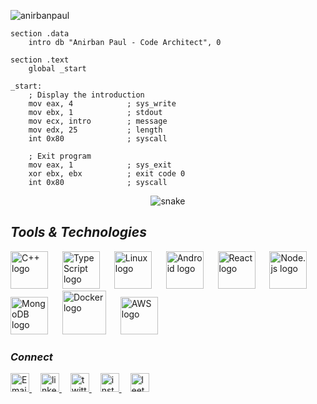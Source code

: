 <p align="left"> <img src="https://komarev.com/ghpvc/?username=anirbanpaulcom&label=Profile%20views&color=blueviolet&style=flat" alt="anirbanpaul" /> </p>

```assembly
section .data
    intro db "Anirban Paul - Code Architect", 0

section .text
    global _start

_start:
    ; Display the introduction
    mov eax, 4            ; sys_write
    mov ebx, 1            ; stdout
    mov ecx, intro        ; message
    mov edx, 25           ; length
    int 0x80              ; syscall

    ; Exit program
    mov eax, 1            ; sys_exit
    xor ebx, ebx          ; exit code 0
    int 0x80              ; syscall

````
<div align="center">
<picture>
  <source media="(prefers-color-scheme: light)" srcset="github-snake.svg" />
  <img alt="snake" src="https://github.com/anirbanpaulcom/anirbanpaul/assets/130109852/5fdaf15a-5e56-4cbd-8399-3eb017c35211" />
</picture>
<div align="center">

  
<h2 align="left"><em>Tools & Technologies</em></h2>


<div align="left">
  <img src="https://cdn.jsdelivr.net/gh/devicons/devicon@latest/icons/cplusplus/cplusplus-original.svg" height="60" alt="C++ logo" />
  <img width="15" />
  <img src="https://cdn.jsdelivr.net/gh/devicons/devicon@latest/icons/typescript/typescript-original.svg" height="60" alt="TypeScript logo" />
  <img width="15" />
  <img src="https://cdn.jsdelivr.net/gh/devicons/devicon@latest/icons/linux/linux-original.svg" height="60" alt="Linux logo" />
  <img width="15" />
  <img src="https://cdn.jsdelivr.net/gh/devicons/devicon@latest/icons/androidstudio/androidstudio-original.svg" height="60" alt="Android logo" />
  <img width="15" />
  <img src="https://cdn.jsdelivr.net/gh/devicons/devicon@latest/icons/react/react-original.svg" height="60" alt="React logo" />
  <img width="15" />
  <img src="https://cdn.jsdelivr.net/gh/devicons/devicon@latest/icons/nodejs/nodejs-original-wordmark.svg" height="60" alt="Node.js logo" />
  <img width="15" />
  <img src="https://cdn.jsdelivr.net/gh/devicons/devicon@latest/icons/mongodb/mongodb-original.svg" height="60" alt="MongoDB logo" />
  <img width="15" />
  <img src="https://cdn.jsdelivr.net/gh/devicons/devicon@latest/icons/docker/docker-original-wordmark.svg" height="70" alt="Docker logo" />
  <img width="15" />
  <img src="https://cdn.jsdelivr.net/gh/devicons/devicon@latest/icons/amazonwebservices/amazonwebservices-original-wordmark.svg" height="60" alt="AWS logo" />
  <img width="15" />
</div>

<h3 align="left"><em>Connect</em></h3>

<div align="left">
  <a href="mailto:anirbanpaulaps@gmail.com" target="_blank" rel="noopener noreferrer" >
    <img src="https://cdn-icons-png.flaticon.com/512/2875/2875435.png" height="30" alt="Email logo" />
  </a>
  <img width="10" />
  <a href="https://www.linkedin.com/in/anirbanpaulcom" target="_blank" rel="noopener noreferrer" >
    <img src="https://skillicons.dev/icons?i=linkedin" height="30" alt="linkedin logo" />
  </a>
  <img width="10" />
  <a href="https://twitter.com/anirbanpaulcom" target="_blank" rel="noopener noreferrer" >
    <img src="https://skillicons.dev/icons?i=twitter" height="30" alt="twitter logo" />
  </a>
  <img width="10" />
  <a href="https://www.instagram.com/anirbanpaulcom" target="_blank" rel="noopener noreferrer" >
    <img src="https://cdn-icons-png.flaticon.com/512/1384/1384063.png" height="30" alt="instagram logo" />
  </a>
  <img width="10" />
  <a href="https://leetcode.com/anirbanpaul" target="_blank" rel="noopener noreferrer" >
    <img src="https://img.icons8.com/?size=512&id=9L16NypUzu38&format=png" height="30" alt="leetcode logo" />
  </a>
</div>
